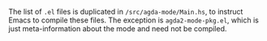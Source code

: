 The list of `.el` files is duplicated in `/src/agda-mode/Main.hs`, to instruct Emacs to compile these files.
The exception is `agda2-mode-pkg.el`, which is just meta-information about the mode and need not be compiled.
